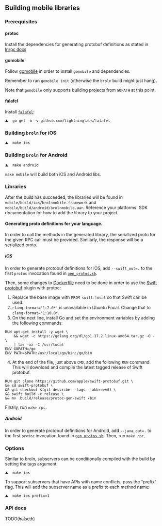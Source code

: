 ## Building mobile libraries

### Prerequisites
#### protoc
Install the dependencies for generating protobuf definitions as stated in
[lnrpc docs]( ../lnrpc/README.md#generate-protobuf-definitions)

#### gomobile
Follow [gomobile](https://github.com/golang/go/wiki/Mobile) in order to install
`gomobile` and dependencies.

Remember to run `gomobile init` (otherwise the `broln` build might just hang).

Note that `gomobile` only supports building projects from `GOPATH` at this
point.

#### falafel
Install [`falafel`](https://github.com/lightninglabs/falafel):
```shell
⛰  go get -u -v github.com/lightninglabs/falafel
```

### Building `broln` for iOS
```shell
⛰  make ios
```

### Building `broln` for Android
```shell
⛰  make android
```

`make mobile` will build both iOS and Android libs.

### Libraries
After the build has succeeded, the libraries will be found in
`mobile/build/ios/brolnmobile.framework` and
`mobile/build/android/brolnmobile.aar`. Reference your platforms' SDK
documentation for how to add the library to your project.

#### Generating proto definitions for your language.
In order to call the methods in the generated library, the serialized proto for
the given RPC call must be provided. Similarly, the response will be a
serialized proto.

##### iOS

In order to generate protobuf definitions for iOS, add `--swift_out=.` to the
first `protoc` invocation found in [`gen_protos.sh`](../lnrpc/gen_protos.sh).

Then, some changes to [Dockerfile]((../lnrpc/Dockerfile)) need to be done in
order to use the [Swift protobuf](https://github.com/apple/swift-protobuf)
plugin with protoc:

1. Replace the base image with `FROM swift:focal` so that Swift can be used.
2. `clang-format='1:7.0*'` is unavailable in Ubuntu Focal. Change that to
`clang-format='1:10.0*`.
3. On the next line, install Go and set the environment variables by adding the
following commands:

```
RUN apt-get install -y wget \
    && wget -c https://golang.org/dl/go1.17.2.linux-amd64.tar.gz -O - \
    | tar -xz -C /usr/local
ENV GOPATH=/go
ENV PATH=$PATH:/usr/local/go/bin:/go/bin
```

4. At the end of the file, just above `CMD`, add the following `RUN` command.
This will download and compile the latest tagged release of Swift protobuf.

```
RUN git clone https://github.com/apple/swift-protobuf.git \
&& cd swift-protobuf \ 
&& git checkout $(git describe --tags --abbrev=0) \
&& swift build -c release \
&& mv .build/release/protoc-gen-swift /bin
```

Finally, run `make rpc`.

##### Android

In order to generate protobuf definitions for Android, add `--java_out=.`
to the first `protoc` invocation found in
[`gen_protos.sh`](../lnrpc/gen_protos.sh). Then, run `make rpc`.

### Options
Similar to broln, subservers can be conditionally compiled with the build by
setting the tags argument:

```shell
⛰  make ios
```

To support subservers that have APIs with name conflicts, pass the "prefix"
flag. This will add the subserver name as a prefix to each method name:

```shell
⛰  make ios prefix=1
```

### API docs
TODO(halseth)

